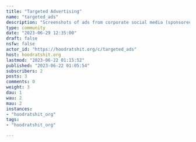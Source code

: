 ```yaml
---
title: "Targeted Advertising" 
name: "targeted_ads"
description: "Screenshots of ads from corporate social media (sponsored posts, keep shopping for, suggestions, recommended for you, etc..) and how well they targeted you."
type: community
date: "2023-06-29 12:35:00"
draft: false
nsfw: false
actor_id: "https://hoodratshit.org/c/targeted_ads"
host: hoodratshit.org
lastmod: "2023-06-22 01:15:52"
published: "2023-06-22 01:05:54"
subscribers: 2
posts: 3
comments: 0
weight: 3
dau: 1
wau: 2
mau: 2
instances:
- "hoodratshit_org"
tags: 
- "hoodratshit_org"

---
```

